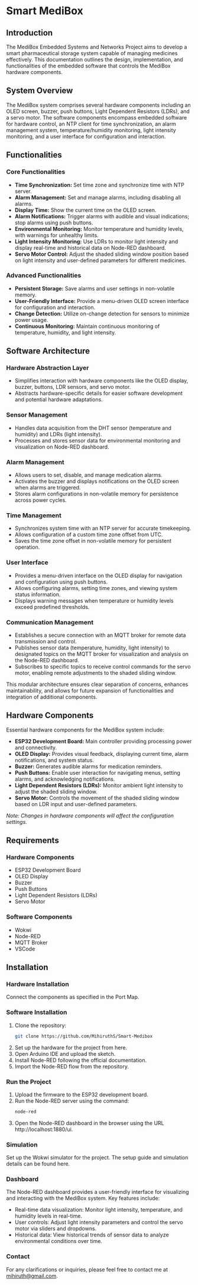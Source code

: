 # Smart MediBox

## Introduction

The MediBox Embedded Systems and Networks Project aims to develop a smart pharmaceutical storage system capable of managing medicines effectively. This documentation outlines the design, implementation, and functionalities of the embedded software that controls the MediBox hardware components.

## System Overview

The MediBox system comprises several hardware components including an OLED screen, buzzer, push buttons, Light Dependent Resistors (LDRs), and a servo motor. The software components encompass embedded software for hardware control, an NTP client for time synchronization, an alarm management system, temperature/humidity monitoring, light intensity monitoring, and a user interface for configuration and interaction.

## Functionalities

### Core Functionalities

- **Time Synchronization:** Set time zone and synchronize time with NTP server.
- **Alarm Management:** Set and manage alarms, including disabling all alarms.
- **Display Time:** Show the current time on the OLED screen.
- **Alarm Notifications:** Trigger alarms with audible and visual indications; stop alarms using push buttons.
- **Environmental Monitoring:** Monitor temperature and humidity levels, with warnings for unhealthy limits.
- **Light Intensity Monitoring:** Use LDRs to monitor light intensity and display real-time and historical data on Node-RED dashboard.
- **Servo Motor Control:** Adjust the shaded sliding window position based on light intensity and user-defined parameters for different medicines.

### Advanced Functionalities

- **Persistent Storage:** Save alarms and user settings in non-volatile memory.
- **User-Friendly Interface:** Provide a menu-driven OLED screen interface for configuration and interaction.
- **Change Detection:** Utilize on-change detection for sensors to minimize power usage.
- **Continuous Monitoring:** Maintain continuous monitoring of temperature, humidity, and light intensity.

## Software Architecture

### Hardware Abstraction Layer

- Simplifies interaction with hardware components like the OLED display, buzzer, buttons, LDR sensors, and servo motor.
- Abstracts hardware-specific details for easier software development and potential hardware adaptations.

### Sensor Management

- Handles data acquisition from the DHT sensor (temperature and humidity) and LDRs (light intensity).
- Processes and stores sensor data for environmental monitoring and visualization on Node-RED dashboard.

### Alarm Management

- Allows users to set, disable, and manage medication alarms.
- Activates the buzzer and displays notifications on the OLED screen when alarms are triggered.
- Stores alarm configurations in non-volatile memory for persistence across power cycles.

### Time Management

- Synchronizes system time with an NTP server for accurate timekeeping.
- Allows configuration of a custom time zone offset from UTC.
- Saves the time zone offset in non-volatile memory for persistent operation.

### User Interface

- Provides a menu-driven interface on the OLED display for navigation and configuration using push buttons.
- Allows configuring alarms, setting time zones, and viewing system status information.
- Displays warning messages when temperature or humidity levels exceed predefined thresholds.

### Communication Management

- Establishes a secure connection with an MQTT broker for remote data transmission and control.
- Publishes sensor data (temperature, humidity, light intensity) to designated topics on the MQTT broker for visualization and analysis on the Node-RED dashboard.
- Subscribes to specific topics to receive control commands for the servo motor, enabling remote adjustments to the shaded sliding window.

This modular architecture ensures clear separation of concerns, enhances maintainability, and allows for future expansion of functionalities and integration of additional components.

## Hardware Components

Essential hardware components for the MediBox system include:

- **ESP32 Development Board:** Main controller providing processing power and connectivity.
- **OLED Display:** Provides visual feedback, displaying current time, alarm notifications, and system status.
- **Buzzer:** Generates audible alarms for medication reminders.
- **Push Buttons:** Enable user interaction for navigating menus, setting alarms, and acknowledging notifications.
- **Light Dependent Resistors (LDRs):** Monitor ambient light intensity to adjust the shaded sliding window.
- **Servo Motor:** Controls the movement of the shaded sliding window based on LDR input and user-defined parameters.

*Note: Changes in hardware components will affect the configuration settings.*

## Requirements

### Hardware Components

- ESP32 Development Board
- OLED Display
- Buzzer
- Push Buttons
- Light Dependent Resistors (LDRs)
- Servo Motor

### Software Components

- Wokwi
- Node-RED
- MQTT Broker
- VSCode

## Installation

### Hardware Installation

Connect the components as specified in the Port Map.

### Software Installation

1. Clone the repository:
   ```bash
   git clone https://github.com/MihiruthS/Smart-Medibox
2. Set up the hardware for the project from here.
3. Open Arduino IDE and upload the sketch.
4. Install Node-RED following the official documentation.
5. Import the Node-RED flow from the repository.

### Run the Project

1. Upload the firmware to the ESP32 development board.
2. Run the Node-RED server using the command:
   ```bash
   node-red
3. Open the Node-RED dashboard in the browser using the URL http://localhost:1880/ui.

   
### Simulation
Set up the Wokwi simulator for the project. The setup guide and simulation details can be found here.

### Dashboard
The Node-RED dashboard provides a user-friendly interface for visualizing and interacting with the MediBox system. Key features include:
- Real-time data visualization: Monitor light intensity, temperature, and humidity levels in real-time.
- User controls: Adjust light intensity parameters and control the servo motor via sliders and dropdowns.
- Historical data: View historical trends of sensor data to analyze environmental conditions over time.

### Contact
For any clarifications or inquiries, please feel free to contact me at [mihiruth@gmail.com](mailto:mihiruth@gmail.com).

